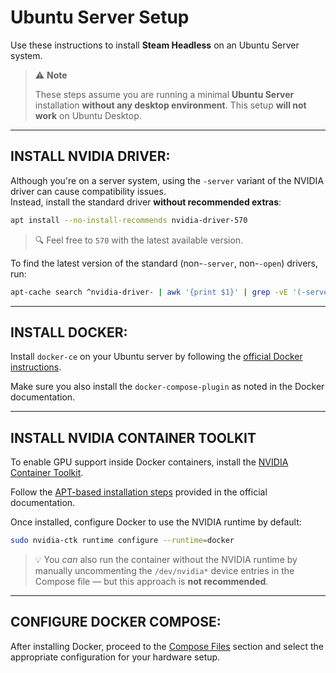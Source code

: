 # Ubuntu Server Setup

Use these instructions to install **Steam Headless** on an Ubuntu Server system.

> ⚠️ **Note**
>
> These steps assume you are running a minimal **Ubuntu Server** installation **without any desktop environment**.
> This setup **will not work** on Ubuntu Desktop.

---

## INSTALL NVIDIA DRIVER:

Although you're on a server system, using the `-server` variant of the NVIDIA driver can cause compatibility issues.  
Instead, install the standard driver **without recommended extras**:

```bash
apt install --no-install-recommends nvidia-driver-570
```

> 🔍 Feel free to `570` with the latest available version.

To find the latest version of the standard (non-`-server`, non-`-open`) drivers, run:

```bash
apt-cache search ^nvidia-driver- | awk '{print $1}' | grep -vE '(-server|-open)' | xargs -n1 apt-cache policy | awk '/^nvidia-driver-/{driver=$1} /Candidate:/ {print driver, $2}'
```

---

## INSTALL DOCKER:

Install `docker-ce` on your Ubuntu server by following the [official Docker instructions](https://docs.docker.com/engine/install/ubuntu/).

Make sure you also install the `docker-compose-plugin` as noted in the Docker documentation.

---

## INSTALL NVIDIA CONTAINER TOOLKIT

To enable GPU support inside Docker containers, install the [NVIDIA Container Toolkit](https://github.com/NVIDIA/nvidia-container-toolkit?tab=readme-ov-file).

Follow the [APT-based installation steps](https://docs.nvidia.com/datacenter/cloud-native/container-toolkit/latest/install-guide.html#installing-with-apt) provided in the official documentation.

Once installed, configure Docker to use the NVIDIA runtime by default:

```bash
sudo nvidia-ctk runtime configure --runtime=docker
```

> 💡 You *can* also run the container without the NVIDIA runtime by manually uncommenting the `/dev/nvidia*` device entries in the Compose file — but this approach is **not recommended**.

---

## CONFIGURE DOCKER COMPOSE:

After installing Docker, proceed to the [Compose Files](./docker-compose.md) section and select the appropriate configuration for your hardware setup.
